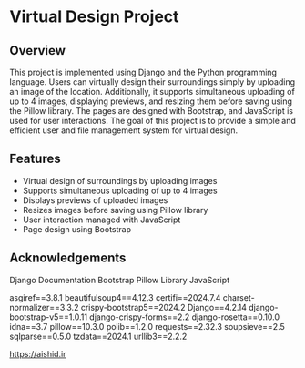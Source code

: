 # Virtual Design Project

## Overview

This project is implemented using Django and the Python programming language. Users can virtually design their surroundings simply by uploading an image of the location. Additionally, it supports simultaneous uploading of up to 4 images, displaying previews, and resizing them before saving using the Pillow library. The pages are designed with Bootstrap, and JavaScript is used for user interactions. The goal of this project is to provide a simple and efficient user and file management system for virtual design.

## Features

- Virtual design of surroundings by uploading images
- Supports simultaneous uploading of up to 4 images
- Displays previews of uploaded images
- Resizes images before saving using Pillow library
- User interaction managed with JavaScript
- Page design using Bootstrap

## Acknowledgements

Django Documentation
Bootstrap
Pillow Library
JavaScript

asgiref==3.8.1
beautifulsoup4==4.12.3
certifi==2024.7.4
charset-normalizer==3.3.2
crispy-bootstrap5==2024.2
Django==4.2.14
django-bootstrap-v5==1.0.11
django-crispy-forms==2.2
django-rosetta==0.10.0
idna==3.7
pillow==10.3.0
polib==1.2.0
requests==2.32.3
soupsieve==2.5
sqlparse==0.5.0
tzdata==2024.1
urllib3==2.2.2


https://aishid.ir
